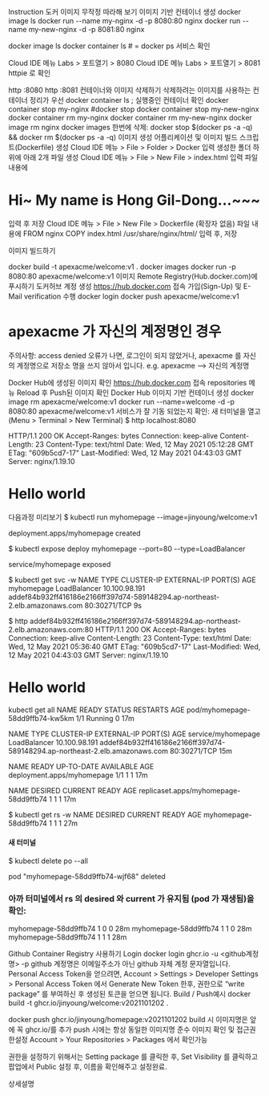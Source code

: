 Instruction
도커 이미지 무작정 따라해 보기
이미지 기반 컨테이너 생성
docker image ls
docker run --name my-nginx -d -p 8080:80 nginx
docker run --name my-new-nginx -d -p 8081:80 nginx

docker image ls
docker container ls   # = docker ps
서비스 확인

Cloud IDE 메뉴 Labs > 포트열기 > 8080
Cloud IDE 메뉴 Labs > 포트열기 > 8081
httpie 로 확인

http :8080
http :8081
컨테이너와 이미지 삭제하기
삭제하려는 이미지를 사용하는 컨테이너 정리가 우선
docker container ls ; 실행중인 컨테이너 확인
docker container stop my-nginx  #docker stop <containerid>
docker container stop my-new-nginx
docker container rm my-nginx
docker container rm my-new-nginx
docker image rm nginx
docker images
한번에 삭제:
docker stop $(docker ps -a -q) && docker rm $(docker ps -a -q)
이미지 생성
어플리케이션 및 이미지 빌드 스크립트(Dockerfile) 생성
Cloud IDE 메뉴 > File > Folder > Docker 입력
생성한 폴더 하위에 아래 2개 파일 생성
Cloud IDE 메뉴 > File > New File > index.html 입력
파일 내용에
   <h1> Hi~ My name is Hong Gil-Dong...~~~ </h1>
입력 후 저장
Cloud IDE 메뉴 > File > New File > Dockerfile (확장자 없음)
파일 내용에
    FROM nginx
    COPY index.html /usr/share/nginx/html/
입력 후, 저장

이미지 빌드하기

docker build -t apexacme/welcome:v1 .
docker images
docker run -p 8080:80 apexacme/welcome:v1
이미지 Remote Registry(Hub.docker.com)에 푸시하기
도커허브 계정 생성
https://hub.docker.com 접속
가입(Sign-Up) 및 E-Mail verification 수행
docker login 
docker push apexacme/welcome:v1
# apexacme 가 자신의 계정명인 경우
주의사항: access denied 오류가 나면, 로그인이 되지 않았거나, apexacme 를 자신의 계정명으로 저장소 명을 쓰지 않아서 입니다. e.g. apexacme --> 자신의 계정명

Docker Hub에 생성된 이미지 확인
https://hub.docker.com 접속
repositories 메뉴 Reload 후 Push된 이미지 확인
Docker Hub 이미지 기반 컨테이너 생성
docker image rm apexacme/welcome:v1
docker run --name=welcome -d -p 8080:80 apexacme/welcome:v1
서비스가 잘 기동 되었는지 확인:
새 터미널을 열고 (Menu > Terminal > New Terminal)
$ http localhost:8080

HTTP/1.1 200 OK
Accept-Ranges: bytes
Connection: keep-alive
Content-Length: 23
Content-Type: text/html
Date: Wed, 12 May 2021 05:12:28 GMT
ETag: "609b5cd7-17"
Last-Modified: Wed, 12 May 2021 04:43:03 GMT
Server: nginx/1.19.10

<h1> Hello world </h1>
다음과정 미리보기
$ kubectl run myhomepage --image=jinyoung/welcome:v1

deployment.apps/myhomepage created


$ kubectl expose deploy myhomepage --port=80 --type=LoadBalancer

service/myhomepage exposed


$ kubectl get svc -w
NAME         TYPE           CLUSTER-IP      EXTERNAL-IP                                                                   PORT(S)        AGE
myhomepage   LoadBalancer   10.100.98.191   addef84b932ff416186e2166ff397d74-589148294.ap-northeast-2.elb.amazonaws.com   80:30271/TCP   9s


$ http addef84b932ff416186e2166ff397d74-589148294.ap-northeast-2.elb.amazonaws.com:80
HTTP/1.1 200 OK
Accept-Ranges: bytes
Connection: keep-alive
Content-Length: 23
Content-Type: text/html
Date: Wed, 12 May 2021 05:36:40 GMT
ETag: "609b5cd7-17"
Last-Modified: Wed, 12 May 2021 04:43:03 GMT
Server: nginx/1.19.10

<h1> Hello world </h1>


kubectl get all
NAME                              READY   STATUS    RESTARTS   AGE
pod/myhomepage-58dd9ffb74-kw5km   1/1     Running   0          17m

NAME                 TYPE           CLUSTER-IP      EXTERNAL-IP                                                                   PORT(S)        AGE
service/myhomepage   LoadBalancer   10.100.98.191   addef84b932ff416186e2166ff397d74-589148294.ap-northeast-2.elb.amazonaws.com   80:30271/TCP   15m

NAME                         READY   UP-TO-DATE   AVAILABLE   AGE
deployment.apps/myhomepage   1/1     1            1           17m

NAME                                    DESIRED   CURRENT   READY   AGE
replicaset.apps/myhomepage-58dd9ffb74   1         1         1       17m


$ kubectl get rs -w
NAME                    DESIRED   CURRENT   READY   AGE
myhomepage-58dd9ffb74   1         1         1       27m



#### 새 터미널

$ kubectl delete po --all

pod "myhomepage-58dd9ffb74-wjf68" deleted



### 아까 터미널에서 rs 의 desired 와 current 가 유지됨 (pod 가 재생됨)을 확인:

myhomepage-58dd9ffb74   1         0         0       28m
myhomepage-58dd9ffb74   1         1         0       28m
myhomepage-58dd9ffb74   1         1         1       28m


Github Container Registry 사용하기
Login
docker login ghcr.io -u <github계정명> -p <Personal Access Token>
github 계정명은 이메일주소가 아닌 github 자체 계정 문자열입니다.
Personal Access Token을 얻으려면, Account > Settings > Developer Settings > Personal Access Token 에서 Generate New Token 한후, 권한으로 “write package” 를 부여하신 후 생성된 토큰을 얻으면 됩니다.
Build / Push예시
docker build -t ghcr.io/jinyoung/welcome:v2021101202 .

docker push ghcr.io/jinyoung/homepage:v2021101202
build 시 이미지명은 앞에 꼭 ghcr.io/를 추가
push 시에는 항상 동일한 이미지명 준수
이미지 확인 및 접근권한설정
Account > Your Repositories > Packages 에서 확인가능

권한을 설정하기 위해서는 Setting package 를 클릭한 후, Set Visibility 를 클릭하고 팝업에서 Public 설정 후, 이름을 확인해주고 설정완료.

상세설명
